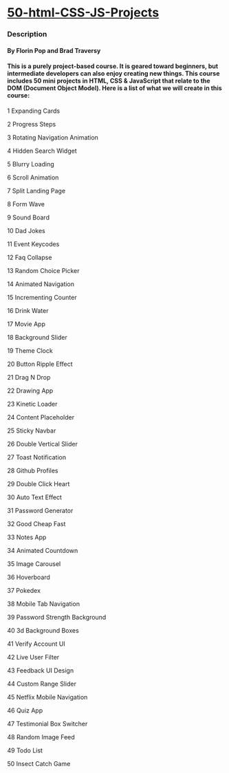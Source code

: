 # [50-html-CSS-JS-Projects](https://www.udemy.com/course/50-projects-50-days)
### Description
#### By Florin Pop and Brad Traversy
#### This is a purely project-based course. It is geared toward beginners, but intermediate developers can also enjoy creating new things. This course includes 50 mini projects in HTML, CSS & JavaScript that relate to the DOM (Document Object Model). Here is a list of what we will create in this course:



1 Expanding Cards

2 Progress Steps

3 Rotating Navigation Animation

4 Hidden Search Widget

5 Blurry Loading

6 Scroll Animation

7 Split Landing Page

8 Form Wave

9 Sound Board

10 Dad Jokes

11 Event Keycodes

12 Faq Collapse

13 Random Choice Picker

14 Animated Navigation

15 Incrementing Counter

16 Drink Water

17 Movie App

18 Background Slider

19 Theme Clock

20 Button Ripple Effect

21 Drag N Drop

22 Drawing App

23 Kinetic Loader

24 Content Placeholder

25 Sticky Navbar

26 Double Vertical Slider

27 Toast Notification

28 Github Profiles

29 Double Click Heart

30 Auto Text Effect

31 Password Generator

32 Good Cheap Fast

33 Notes App

34 Animated Countdown

35 Image Carousel

36 Hoverboard

37 Pokedex

38 Mobile Tab Navigation

39 Password Strength Background

40 3d Background Boxes

41 Verify Account UI

42 Live User Filter

43 Feedback UI Design

44 Custom Range Slider

45 Netflix Mobile Navigation

46 Quiz App

47 Testimonial Box Switcher

48 Random Image Feed

49 Todo List

50 Insect Catch Game
